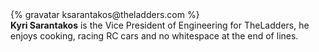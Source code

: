 <div class="profile-container">
  <div class="profile-thumb">
    {% gravatar ksarantakos@theladders.com %}
  </div>
  <div class="profile-content">
    <strong>Kyri Sarantakos</strong> is the Vice President of Engineering for TheLadders, he enjoys cooking, racing RC cars and no whitespace at the end of lines.
  </div>
</div>
